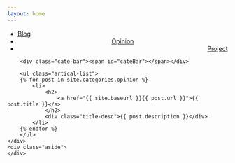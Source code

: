 ```yaml
---
layout: home
---
```


<div class="index-content opinion">
    <div class="section">
        <ul class="artical-cate">
            <li><a href="{{ site.baseurl }}/"><span>Blog</span></a></li>
            <li class="on" style="text-align:center"><a href="{{ site.baseurl }}/opinion"><span>Opinion</span></a></li>
            <li style="text-align:right"><a href="{{ site.baseurl }}/project"><span>Project</span></a></li>
        </ul>

        <div class="cate-bar"><span id="cateBar"></span></div>

        <ul class="artical-list">
        {% for post in site.categories.opinion %}
            <li>
                <h2>
                    <a href="{{ site.baseurl }}{{ post.url }}">{{ post.title }}</a>
                </h2>
                <div class="title-desc">{{ post.description }}</div>
            </li>
        {% endfor %}
        </ul>
    </div>
    <div class="aside">
    </div>
</div>
